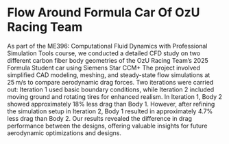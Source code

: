# Flow Around Formula Car Of OzU Racing Team
As part of the ME396: Computational Fluid Dynamics with Professional Simulation Tools course, we conducted a detailed CFD study on two different carbon fiber body geometries of the OzU Racing Team’s 2025 Formula Student car using Siemens Star CCM+
The project involved simplified CAD modeling, meshing, and steady-state flow simulations at 25 m/s to compare aerodynamic drag forces.
Two iterations were carried out: Iteration 1 used basic boundary conditions, while Iteration 2 included moving ground and rotating tires for enhanced realism.
In Iteration 1, Body 2 showed approximately 18% less drag than Body 1. However, after refining the simulation setup in Iteration 2, Body 1 resulted in approximately 4.7% less drag than Body 2.
Our results revealed the difference in drag performance between the designs, offering valuable insights for future aerodynamic optimizations and designs.
